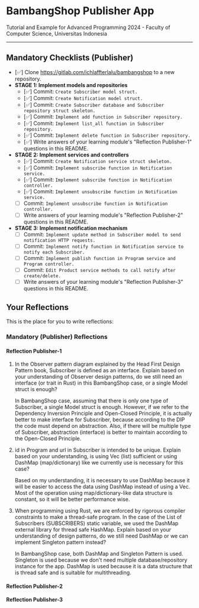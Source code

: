 # BambangShop Publisher App
Tutorial and Example for Advanced Programming 2024 - Faculty of Computer Science, Universitas Indonesia

---

## Mandatory Checklists (Publisher)
-   [✅] Clone https://gitlab.com/ichlaffterlalu/bambangshop to a new repository.
-   **STAGE 1: Implement models and repositories**
    -   [✅] Commit: `Create Subscriber model struct.`
    -   [✅] Commit: `Create Notification model struct.`
    -   [✅] Commit: `Create Subscriber database and Subscriber repository struct skeleton.`
    -   [✅] Commit: `Implement add function in Subscriber repository.`
    -   [✅] Commit: `Implement list_all function in Subscriber repository.`
    -   [✅] Commit: `Implement delete function in Subscriber repository.`
    -   [✅] Write answers of your learning module's "Reflection Publisher-1" questions in this README.
-   **STAGE 2: Implement services and controllers**
    -   [✅] Commit: `Create Notification service struct skeleton.`
    -   [✅] Commit: `Implement subscribe function in Notification service.`
    -   [✅] Commit: `Implement subscribe function in Notification controller.`
    -   [✅] Commit: `Implement unsubscribe function in Notification service.`
    -   [ ] Commit: `Implement unsubscribe function in Notification controller.`
    -   [ ] Write answers of your learning module's "Reflection Publisher-2" questions in this README.
-   **STAGE 3: Implement notification mechanism**
    -   [ ] Commit: `Implement update method in Subscriber model to send notification HTTP requests.`
    -   [ ] Commit: `Implement notify function in Notification service to notify each Subscriber.`
    -   [ ] Commit: `Implement publish function in Program service and Program controller.`
    -   [ ] Commit: `Edit Product service methods to call notify after create/delete.`
    -   [ ] Write answers of your learning module's "Reflection Publisher-3" questions in this README.

## Your Reflections
This is the place for you to write reflections:

### Mandatory (Publisher) Reflections

#### Reflection Publisher-1

1. In the Observer pattern diagram explained by the Head First Design Pattern book, Subscriber is defined as an interface. Explain based on your understanding of Observer design patterns, do we still need an interface (or trait in Rust) in this BambangShop case, or a single Model struct is enough?

    In BambangShop case, assuming that there is only one type of Subscriber, a single Model struct is enough. However, if we refer to the Dependency Inversion Principle and Open-Closed Principle, it is actually better to make interface for Subscriber, because according to the DIP the code must depend on abstraction. Also, if there will be multiple type of Subscriber, abstraction (interface) is better to maintain according to the Open-Closed Principle.

2. id in Program and url in Subscriber is intended to be unique. Explain based on your understanding, is using Vec (list) sufficient or using DashMap (map/dictionary) like we currently use is necessary for this case?

    Based on my understanding, it is necessary to use DashMap because it will be easier to access the data using DashMap instead of using a Vec. Most of the operation using map/dictionary-like data structure is constant, so it will be better performance wise.

3. When programming using Rust, we are enforced by rigorous compiler constraints to make a thread-safe program. In the case of the List of Subscribers (SUBSCRIBERS) static variable, we used the DashMap external library for thread safe HashMap. Explain based on your understanding of design patterns, do we still need DashMap or we can implement Singleton pattern instead?

    In BambangShop case, both DashMap and Singleton Pattern is used. Singleton is used because we don't need multiple database/repository instance for the app. DashMap is used because it is a data structure that is thread safe and is suitable for multithreading.

#### Reflection Publisher-2

#### Reflection Publisher-3
